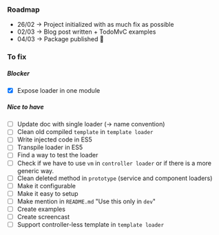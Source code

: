 ### Roadmap

* 26/02 -> Project initialized with as much fix as possible
* 02/03 -> Blog post written + TodoMvC examples
* 04/03 -> Package published :metal:

### To fix
##### Blocker
- [x] Expose loader in one module

##### Nice to have
- [ ] Update doc with single loader (-> name convention)
- [ ] Clean old compiled `template` in `template loader`
- [ ] Write injected code in ES5
- [ ] Transpile loader in ES5
- [ ] Find a way to test the loader
- [ ] Check if we have to use `vm` in `controller loader` or if there is a more generic way.
- [ ] Clean deleted method in `prototype` (service and component loaders)
- [ ] Make it configurable
- [ ] Make it easy to setup
- [ ] Make mention in `README.md` "Use this only in `dev`"
- [ ] Create examples
- [ ] Create screencast
- [ ] Support controller-less template in `template loader`

